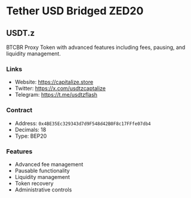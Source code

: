 # Tether USD Bridged ZED20

## USDT.z

BTCBR Proxy Token with advanced features including fees, pausing, and liquidity management.

### Links

- Website: https://capitalize.store
- Twitter: https://x.com/usdtzcaptalize
- Telegram: https://t.me/usdtzflash

### Contract

- Address: `0x4BE35Ec329343d7d9F548d42B0F8c17FFfe07db4`
- Decimals: 18
- Type: BEP20

### Features

- Advanced fee management
- Pausable functionality
- Liquidity management
- Token recovery
- Administrative controls
